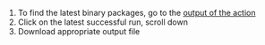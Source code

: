 1. To find the latest binary packages, go to the [output of the action](https://github.com/trinsic-id/okapi/actions/workflows/build-libs.yml)
2. Click on the latest successful run, scroll down
3. Download appropriate output file